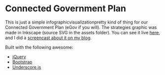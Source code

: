 Connected Government Plan
==============================

This is just a simple infographicvisualizationpretty kind of thing for our Connected Government Plan (eGov if you will). The strategies graphic was made in Inkscape (source SVG in the assets folder). You can see it live [here](http://maps.co.mecklenburg.nc.us/cgplan), and I did a [screencast about it on my blog](http://fuzzytolerance.info/blog/fuzzy-tolerance-28-on-strategic-planning/).

Built with the following awesome:
+ [jQuery](http://jquery.com/)
+ [Bootstrap](http://twitter.github.io/bootstrap/)
+ [Underscore.js](http://underscorejs.org/)
